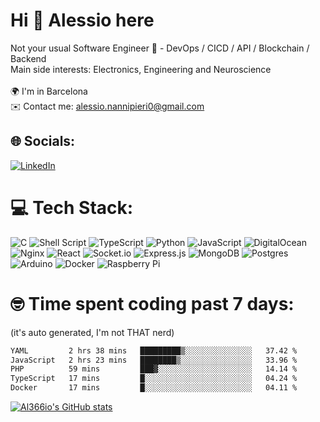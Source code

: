 # Hi 👋 Alessio here
Not your usual Software Engineer 🧠 -  DevOps / CICD / API / Blockchain / Backend <br> Main side interests: Electronics, Engineering and Neuroscience <br><br> 🌍 I'm in Barcelona <br> ✉️ Contact me: [alessio.nannipieri0@gmail.com](mailto:alessio.nannipieri0@gmail.com)


## 🌐 Socials:
[![LinkedIn](https://img.shields.io/badge/LinkedIn-%230077B5.svg?logo=linkedin&logoColor=white)](https://linkedin.com/in/alessio-nannipieri/) 

# 💻 Tech Stack:
![C](https://img.shields.io/badge/c-%2300599C.svg?style=flat&logo=c&logoColor=white) ![Shell Script](https://img.shields.io/badge/shell_script-%23121011.svg?style=flat&logo=gnu-bash&logoColor=white) ![TypeScript](https://img.shields.io/badge/typescript-%23007ACC.svg?style=flat&logo=typescript&logoColor=white) ![Python](https://img.shields.io/badge/python-3670A0?style=flat&logo=python&logoColor=ffdd54) ![JavaScript](https://img.shields.io/badge/javascript-%23323330.svg?style=flat&logo=javascript&logoColor=%23F7DF1E) ![DigitalOcean](https://img.shields.io/badge/DigitalOcean-%230167ff.svg?style=flat&logo=digitalOcean&logoColor=white) ![Nginx](https://img.shields.io/badge/nginx-%23009639.svg?style=flat&logo=nginx&logoColor=white) ![React](https://img.shields.io/badge/react-%2320232a.svg?style=flat&logo=react&logoColor=%2361DAFB) ![Socket.io](https://img.shields.io/badge/Socket.io-black?style=flat&logo=socket.io&badgeColor=010101) ![Express.js](https://img.shields.io/badge/express.js-%23404d59.svg?style=flat&logo=express&logoColor=%2361DAFB) ![MongoDB](https://img.shields.io/badge/MongoDB-%234ea94b.svg?style=flat&logo=mongodb&logoColor=white) ![Postgres](https://img.shields.io/badge/postgres-%23316192.svg?style=flat&logo=postgresql&logoColor=white) ![Arduino](https://img.shields.io/badge/-Arduino-00979D?style=flat&logo=Arduino&logoColor=white) ![Docker](https://img.shields.io/badge/docker-%230db7ed.svg?style=flat&logo=docker&logoColor=white) ![Raspberry Pi](https://img.shields.io/badge/-RaspberryPi-C51A4A?style=flat&logo=Raspberry-Pi)

# 🤓 Time spent coding past 7 days:
(it's auto generated, I'm not THAT nerd)
<!--START_SECTION:waka-->

```txt
YAML         2 hrs 38 mins   █████████▒░░░░░░░░░░░░░░░   37.42 %
JavaScript   2 hrs 23 mins   ████████▒░░░░░░░░░░░░░░░░   33.96 %
PHP          59 mins         ███▓░░░░░░░░░░░░░░░░░░░░░   14.14 %
TypeScript   17 mins         █░░░░░░░░░░░░░░░░░░░░░░░░   04.24 %
Docker       17 mins         █░░░░░░░░░░░░░░░░░░░░░░░░   04.11 %
```

<!--END_SECTION:waka-->

[![Al366io's GitHub stats](https://github-readme-stats.vercel.app/api?username=al366io)](https://github.com/anuraghazra/github-readme-stats)
